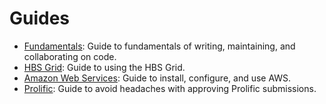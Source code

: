 # Guides

- [Fundamentals](./fundamentals): Guide to fundamentals of writing,
  maintaining, and collaborating on code.
- [HBS Grid](./hbs-grid): Guide to using the HBS Grid.
- [Amazon Web Services](./aws): Guide to install, configure, and use AWS.
- [Prolific](./prolific): Guide to avoid headaches with approving Prolific submissions.

